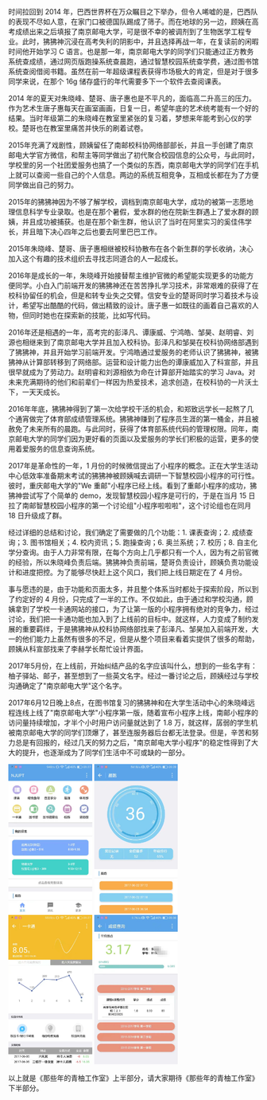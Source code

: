 时间拉回到 2014 年，巴西世界杯在万众瞩目之下举办，但令人唏嘘的是，巴西队的表现不尽如人意，在家门口被德国队踢成了筛子。而在地球的另一边，顾姨在高考成绩出来之后填报了南京邮电大学，可是很不幸的被调剂到了生物医学工程专业。此时，狒狒神沉浸在高考失利的阴影中，并且选择再战一年，在复读前的闲暇时间他开始学习 C 语言。也是那一年，南京邮电大学的同学们只能通过正方教务系统查成绩，通过网页版跑操系统查晨跑，通过智慧校园系统查学费，通过图书馆系统查阅借阅书籍。虽然在前一年超级课程表获得市场极大的肯定，但是对于很多同学来说，在那个 16g 储存盛行的年代需要多下一个软件去查阅课表。

2014 年的夏天对朱晓峰、楚哥、唐子惠也是不平凡的，面临高二升高三的压力。作为艺术生唐子惠每天在画室画画，日复一日，希望年底的艺术统考能有一个好的结果。当时年级第二的朱晓峰在教室里紧张的复习着，梦想来年能考到心仪的学校。楚哥也在教室里痛苦并快乐的刷着试卷。

2015年充满了戏剧性，顾姨留任了南邮校科协网络部部长，并且一手创建了南京邮电大学官方微信，和帮主等同学做出了初代聚合校园信息的公众号，与此同时，学校里的另一个社团爱服务也搞了一个类似的东西，南京邮电大学的同学们在手机上就可以查阅一些自己的个人信息。两边的系统互相竞争，互相成长都在为了方便同学做出自己的努力。

2015年的狒狒神因为不够了解学校，调档到南京邮电大学，成功的被第一志愿地理信息科学专业录取。也是在那个暑假，爱水群的他在院新生群遇上了爱水群的顾姨，并且成功被捕获。也是在那个新生群，他认识了当时在阿里实习的奚佳伟学长，并且暗下决心四年之后也要去阿里巴巴工作。

2015年朱晓峰、楚哥、唐子惠相继被校科协散布在各个新生群的学长收纳，决心加入这个有趣的技术组织去寻找志同道合的人一起成长。

2016年是成长的一年，朱晓峰开始接替帮主维护官微的希望能实现更多的功能方便同学。小白入门前端开发的狒狒神还在苦苦挣扎学习技术，非常艰难的获得了在校科协留任的机会，但是和转专业失之交臂。信安专业的楚哥同时学习着技术与设计，希望写出酷酷的代码，做出精致的设计。唐子惠一如既往的画着自己喜欢的人物，但同时她也在探索新的技能，比如写代码。

2016年还是相遇的一年，高考完的彭泽凡、谭康威、宁鸿皓、邹昊、赵明睿、刘源也相继来到了南京邮电大学并且加入校科协。彭泽凡和邹昊在校科协网络部遇到了狒狒神，并且开始学习前端开发。宁鸿皓通过爱服务的老师认识了狒狒神，被狒狒神从计算部转移到了网络部。运营和设计能力出色的谭康威加入了科宣部，并且很早就成为了劳动力。赵明睿和刘源相依为命在计算部开始踏实的学习 Java。对未来充满期待的他们和前辈们一样因为热爱技术，追求创造，在校科协的一片沃土下，一天天成长。

2016年年底，狒狒神得到了第一次给学校干活的机会，和郑致远学长一起熬了几个通宵做完了体育部成绩管理系统。狒狒神赚到了程序员生涯的第一桶金，并且被赦免了未来所有的晨跑。与此同时，获得了体育部系统代码的管理权限。同年，南京邮电大学的同学们因为更好看的页面以及爱服务的学长们积极的运营，更多的使用着爱服务的信息查询系统。

2017年是革命性的一年，1 月份的时候微信提出了小程序的概念。正在大学生活动中心低效率准备期末考试的狒狒神被顾姨喊去调研一下智慧校园小程序的可行性。彼时，重庆邮电大学的"We 重邮"小程序已经上线。看到了重邮小程序的成功，狒狒神尝试写了个简单的 demo，发现智慧校园小程序是可行的，于是在当月 15 日拉了南邮智慧校园小程序的第一个讨论组"小程序啦啦啦"，这个讨论组也在同月 18 日升级成了群。

经过详细的总结和讨论，我们确定了需要做的几个功能：1. 课表查询；2. 成绩查询；3. 图书馆相关；4. 校内资讯；5. 跑操查询；6. 奥兰系统；7. 校历；8. 自主化学分查询。由于人力非常有限，在每个方向上几乎都只有一个人，因为有之前官微的经验，所以朱晓峰负责后端。狒狒神负责前端，楚哥负责设计，顾姨负责功能设计和进度把控。为了能够尽快赶上这个风口，我们把上线日期定在了 4 月份。

事与愿违的是，由于功能和页面太多，并且整个体系当时都处于探索阶段，所以到了约定好的 4 月份，只完成了一半的工作。不仅如此，由于通过和学校沟通，顾姨拿到了学校一卡通网站的接口，为了让第一版的小程序拥有绝对的竞争力，经过讨论，我们把一卡通功能也加入到了上线前的目标中。就这样，人力变成了制约发展的重要羁绊，于是狒狒神从校科协网络部找来了彭泽凡、邹昊加入前端开发，大一的他们能力上虽然有很多的不足，但是从整个项目来看着实提供了很多的帮助，顾姨从科宣部找来了李赫学长帮忙设计界面。

2017年5月份，在上线前，开始纠结产品的名字应该叫什么，想到的一些名字有：柚子驿站、邮子，甚至想到了一些英文名字。经过一番讨论之后，顾姨经过与学校沟通确定了"南京邮电大学"这个名字。

2017年6月12日晚上8点，在图书馆复习的狒狒神和在大学生活动中心的朱晓峰远程连线上线了"南京邮电大学"小程序第一版，随着宣布小程序上线，南邮小程序的访问量持续增加，才半个小时用户访问量就达到了 1.8 万，就这样，孱弱的学生机被南京邮电大学的同学们顶爆了，甚至连服务器后台都无法登录。但是，辛苦和努力总是有回报的，经过几天的努力之后，"南京邮电大学小程序"的稳定性得到了大大的提升，也逐渐成为了同学们生活中不可或缺的一部分。

<img src="../assets/1561021094859.jpeg" height="300px" />

<img src="../assets/1561021100491.jpeg" height="300px" />

<img src="../assets/1561021107050.jpeg" height="300px" />

<img src="../assets/1561021114823.jpeg" height="300px" />

以上就是《那些年的青柚工作室》上半部分，请大家期待《那些年的青柚工作室》下半部分。

